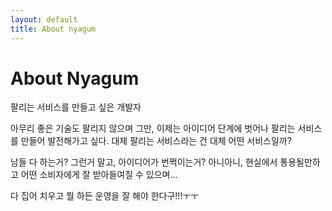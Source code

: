 ```yaml
---
layout: default
title: About nyagum
---
```


<div class="post">
	<h1 class="pageTitle">About Nyagum</h1>
	<p class="intro">팔리는 서비스를 만들고 싶은 개발자</p>
	<p>아무리 좋은 기술도 팔리지 않으며 그만, 이제는 아이디어 단계에 벗어나 팔리는 서비스를 만들어 발전해가고 싶다. 대체 팔리는 서비스라는 건 대체 어떤 서비스일까?</p>
	<p>남들 다 하는거? 그런거 말고, 아이디어가 번쩍이는거? 아니아니, 현실에서 통용될만하고 어떤 소비자에게 잘 받아들여질 수 있으며...</p>
	<p>다 집어 치우고 뭘 하든 운영을 잘 해야 한다구!!!ㅜㅜ</p>
	<img src="{{ '/assets/img/touring.jpg' | prepend: site.baseurl }}" alt="">
</div>

